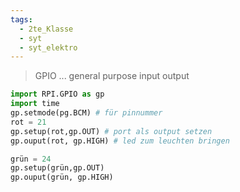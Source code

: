 ```yaml
---
tags:
  - 2te_Klasse
  - syt
  - syt_elektro
---
```

> GPIO ... general purpose input output

```python
import RPI.GPIO as gp
import time
gp.setmode(pg.BCM) # für pinnummer
rot = 21
gp.setup(rot,gp.OUT) # port als output setzen
gp.ouput(rot, gp.HIGH) # led zum leuchten bringen

grün = 24
gp.setup(grün,gp.OUT) 
gp.ouput(grün, gp.HIGH)
```

